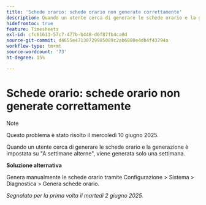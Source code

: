 ```yaml
---
title: 'Schede orario: schede orario non generate correttamente'
description: Quando un utente cerca di generare le schede orario e la generazione è impostata su A settimane alterne, viene generata solo una settimana.
hidefromtoc: true
feature: Timesheets
exl-id: cfc61613-57c7-477b-b448-d6f87fb4ca0d
source-git-commit: d4655e47130729985089c2ab6880e4db4f43294a
workflow-type: tm+mt
source-wordcount: '73'
ht-degree: 15%

---
```


# Schede orario: schede orario non generate correttamente

>[!NOTE]
>
>Questo problema è stato risolto il mercoledì 10 giugno 2025.

Quando un utente cerca di generare le schede orario e la generazione è impostata su &quot;A settimane alterne&quot;, viene generata solo una settimana.

**Soluzione alternativa**

Genera manualmente le schede orario tramite Configurazione > Sistema > Diagnostica > Genera schede orario.

_Segnalato per la prima volta il martedì 2 giugno 2025._
